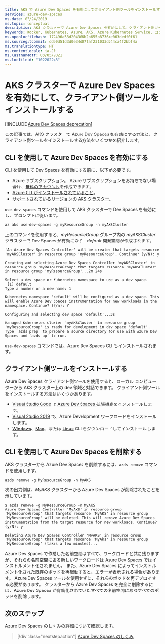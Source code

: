 ```yaml
---
title: AKS で Azure Dev Spaces を有効にしてクライアント側ツールをインストールする
services: azure-dev-spaces
ms.date: 07/24/2019
ms.topic: conceptual
description: AKS クラスターで Azure Dev Spaces を有効にして、クライアント側ツールをインストールする方法について説明します。
keywords: Docker, Kubernetes, Azure, AKS, Azure Kubernetes Service, コンテナー, Helm, サービス メッシュ, サービス メッシュのルーティング, kubectl, k8s
ms.openlocfilehash: 177496a53d204306b2b655b8736ce063dedf0f61
ms.sourcegitcommit: dda0d51d3d0e34d07faf231033d744ca4f2bbf4a
ms.translationtype: HT
ms.contentlocale: ja-JP
ms.lasthandoff: 03/05/2021
ms.locfileid: "102202248"
---
```

# <a name="enable-azure-dev-spaces-on-an-aks-cluster-and-install-the-client-side-tools"></a>AKS クラスターで Azure Dev Spaces を有効にして、クライアント側ツールをインストールする

[!INCLUDE [Azure Dev Spaces deprecation](../../../includes/dev-spaces-deprecation.md)]

この記事では、AKS クラスターで Azure Dev Spaces を有効にする方法と、クライアント側ツールをインストールする方法をいくつかを紹介します。

## <a name="enable-azure-dev-spaces-using-the-cli"></a>CLI を使用して Azure Dev Spaces を有効にする

CLI を使用して Dev Spaces を有効にする前に、以下が必要です。
* Azure サブスクリプション。 Azure サブスクリプションをお持ちでない場合は、[無料のアカウント][az-portal-create-account]を作成できます。
* [Azure CLI がインストールされていること][install-cli]。
* [サポートされているリージョン][supported-regions]の [AKS クラスター][create-aks-cli]。

`use-dev-spaces` コマンドを使用して AKS クラスターで Dev Spaces を有効にし、プロンプトに従います。

```azurecli
az aks use-dev-spaces -g myResourceGroup -n myAKSCluster
```

上のコマンドを使用すると、*myResourceGroup* グループ内の *myAKSCluster* クラスターで Dev Spaces が有効になり、*default* 開発空間が作成されます。

```console
'An Azure Dev Spaces Controller' will be created that targets resource 'myAKSCluster' in resource group 'myResourceGroup'. Continue? (y/N): y

Creating and selecting Azure Dev Spaces Controller 'myAKSCluster' in resource group 'myResourceGroup' that targets resource 'myAKSCluster' in resource group 'myResourceGroup'...2m 24s

Select a dev space or Kubernetes namespace to use as a dev space.
 [1] default
Type a number or a new name: 1

Kubernetes namespace 'default' will be configured as a dev space. This will enable Azure Dev Spaces instrumentation for new workloads in the namespace. Continue? (Y/n): Y

Configuring and selecting dev space 'default'...3s

Managed Kubernetes cluster 'myAKSCluster' in resource group 'myResourceGroup' is ready for development in dev space 'default'. Type `azds prep` to prepare a source directory for use with Azure Dev Spaces and `azds up` to run.
```

`use-dev-spaces` コマンドでは、Azure Dev Spaces CLI もインストールされます。

## <a name="install-the-client-side-tools"></a>クライアント側ツールをインストールする

Azure Dev Spaces クライアント側ツールを使用すると、ローカル コンピューターから AKS クラスター上の dev 領域と対話できます。 クライアント側ツールをインストールする方法はいくつかあります。

* [Visual Studio Code][vscode] で [Azure Dev Spaces 拡張機能][vscode-extension]をインストールします。
* [Visual Studio 2019][visual-studio] で、Azure Development ワークロードをインストールします。
* [Windows][cli-win]、[Mac][cli-mac]、または [Linux][cli-linux] CLI をダウンロードしてインストールします。

## <a name="remove-azure-dev-spaces-using-the-cli"></a>CLI を使用して Azure Dev Spaces を削除する

AKS クラスターから Azure Dev Spaces を削除するには、`azds remove` コマンドを使用します。

```azurecli
azds remove -g MyResourceGroup -n MyAKS
```

次の出力例は、*MyAKS* クラスターから Azure Dev Spaces が削除されたことを示しています。

```azurecli
$ azds remove -g MyResourceGroup -n MyAKS
Azure Dev Spaces Controller 'MyAKS' in resource group 'MyResourceGroup' that targets resource 'MyAKS' in resource group 'MyResourceGroup' will be deleted. This will remove Azure Dev Spaces instrumentation from the target resource for new workloads. Continue? (y/N): y

Deleting Azure Dev Spaces Controller 'MyAKS' in resource group 'MyResourceGroup' that targets resource 'MyAks' in resource group 'MyResourceGroup' (takes a few minutes)...
```

Azure Dev Spaces で作成した名前空間はすべて、ワークロードと共に残りますが、それらの名前空間にある新しいワークロードは Azure Dev Spaces ではインストルメント化されません。 また、Azure Dev Spaces によってインストルメント化された既存のポッドを再起動すると、エラーが表示される場合があります。 Azure Dev Spaces ツールを使用せずに、それらのポッドを再デプロイする必要があります。 クラスターから Azure Dev Spaces を完全に削除するには、Azure Dev Spaces が有効化されていたすべての名前空間にあるすべてのポッドを削除します。

## <a name="next-steps"></a>次のステップ

Azure Dev Spaces のしくみの詳細について確認します。

> [!div class="nextstepaction"]
> [Azure Dev Spaces のしくみ](../how-dev-spaces-works.md)

[create-aks-cli]: ../../aks/kubernetes-walkthrough.md#create-a-resource-group
[install-cli]: /cli/azure/install-azure-cli
[supported-regions]: https://azure.microsoft.com/global-infrastructure/services/?products=kubernetes-service
[az-portal]: https://portal.azure.com
[az-portal-create-account]: https://azure.microsoft.com/free
[cli-linux]: https://aka.ms/get-azds-linux
[cli-mac]: https://aka.ms/get-azds-mac
[cli-win]: https://aka.ms/get-azds-windows
[visual-studio]: https://aka.ms/vsdownload?utm_source=mscom&utm_campaign=msdocs
[visual-studio-k8s-tools]: https://aka.ms/get-vsk8stools
[vscode]: https://code.visualstudio.com/download
[vscode-extension]: https://marketplace.visualstudio.com/items?itemName=azuredevspaces.azds
